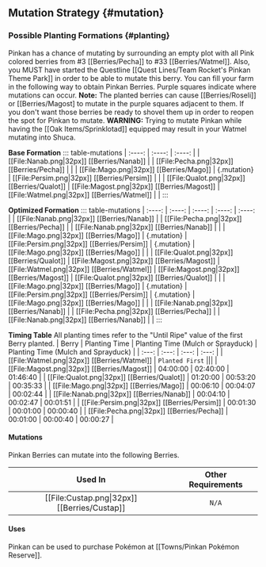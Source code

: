 ## Mutation Strategy {#mutation}

### Possible Planting Formations {#planting}

Pinkan has a chance of mutating by surrounding an empty plot with all Pink colored berries from #3 [[Berries/Pecha]] to #33 [[Berries/Watmel]]. Also, you MUST have started the Questline [[Quest Lines/Team Rocket's Pinkan Theme Park]] in order to be able to mutate this berry. You can fill your farm in the following way to obtain Pinkan Berries. Purple squares indicate where mutations can occur.
**Note:** The planted berries can cause [[Berries/Roseli]] or [[Berries/Magost] to mutate in the purple squares adjacent to them. If you don't want those berries be ready to shovel them up in order to reopen the spot for Pinkan to mutate.
**WARNING:** Trying to mutate Pinkan while having the [[Oak Items/Sprinklotad]] equipped may result in your Watmel mutating into Shuca.

**Base Formation**
::: table-mutations
| :----: | :----: | :----: |
| [[File:Nanab.png\|32px]] [[Berries/Nanab]] | | [[File:Pecha.png\|32px]] [[Berries/Pecha]] | |
| [[File:Mago.png\|32px]] [[Berries/Mago]] | {.mutation} | [[File:Persim.png\|32px]] [[Berries/Persim]] | |
| [[File:Qualot.png\|32px]] [[Berries/Qualot]] | [[File:Magost.png\|32px]] [[Berries/Magost]] | [[File:Watmel.png\|32px]] [[Berries/Watmel]] | |
:::

**Optimized Formation**
::: table-mutations
| :----: | :----: | :----: | :----: | :----: |
| [[File:Nanab.png\|32px]] [[Berries/Nanab]] | | [[File:Pecha.png\|32px]] [[Berries/Pecha]] | | [[File:Nanab.png\|32px]] [[Berries/Nanab]] | |
| [[File:Mago.png\|32px]] [[Berries/Mago]] | {.mutation} | [[File:Persim.png\|32px]] [[Berries/Persim]] | {.mutation} | [[File:Mago.png\|32px]] [[Berries/Mago]] | |
| [[File:Qualot.png\|32px]] [[Berries/Qualot]] | [[File:Magost.png\|32px]] [[Berries/Magost]] | [[File:Watmel.png\|32px]] [[Berries/Watmel]] | [[File:Magost.png\|32px]] [[Berries/Magost]] | [[File:Qualot.png\|32px]] [[Berries/Qualot]] | |
| [[File:Mago.png\|32px]] [[Berries/Mago]] | {.mutation} | [[File:Persim.png\|32px]] [[Berries/Persim]] | {.mutation} | [[File:Mago.png\|32px]] [[Berries/Mago]] | |
| [[File:Nanab.png\|32px]] [[Berries/Nanab]] | | [[File:Pecha.png\|32px]] [[Berries/Pecha]] | | [[File:Nanab.png\|32px]] [[Berries/Nanab]] | |
:::

**Timing Table**
All planting times refer to the "Until Ripe" value of the first Berry planted.
| Berry                                         | Planting Time | Planting Time (Mulch or Sprayduck)    | Planting Time (Mulch and Sprayduck)   |
| :---:                                         | :---:         | :---:                                 | :---:                                 |
| [[File:Watmel.png\|32px]] [[Berries/Watmel]]  | `Planted First` |||
| [[File:Magost.png\|32px]] [[Berries/Magost]]  | 04:00:00      | 02:40:00                              | 01:46:40                              |
| [[File:Qualot.png\|32px]] [[Berries/Qualot]]  | 01:20:00      | 00:53:20                              | 00:35:33                              |
| [[File:Mago.png\|32px]] [[Berries/Mago]]      | 00:06:10      | 00:04:07                              | 00:02:44                               |
| [[File:Nanab.png\|32px]] [[Berries/Nanab]]    | 00:04:10      | 00:02:47                              | 00:01:51                            |
| [[File:Persim.png\|32px]] [[Berries/Persim]]  | 00:01:30      | 00:01:00                              | 00:00:40                             |
| [[File:Pecha.png\|32px]] [[Berries/Pecha]]    | 00:01:00      | 00:00:40                              | 00:00:27                                 |

#### Mutations
Pinkan Berries can mutate into the following Berries.

| Used In                                       | Other Requirements |
| :---:                                         | :---: |
| [[File:Custap.png\|32px]] [[Berries/Custap]]  | `N/A` |

#### Uses
Pinkan can be used to purchase Pokémon at [[Towns/Pinkan Pokémon Reserve]].